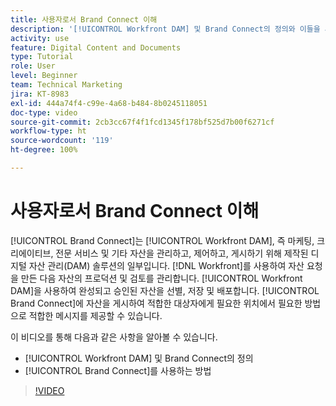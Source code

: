 ```yaml
---
title: 사용자로서 Brand Connect 이해
description: '[!UICONTROL Workfront DAM] 및 Brand Connect의 정의와 이들을 사용하는 방법에 대해 알아봅니다.'
activity: use
feature: Digital Content and Documents
type: Tutorial
role: User
level: Beginner
team: Technical Marketing
jira: KT-8983
exl-id: 444a74f4-c99e-4a68-b484-8b0245118051
doc-type: video
source-git-commit: 2cb3cc67f4f1fcd1345f178bf525d7b00f6271cf
workflow-type: ht
source-wordcount: '119'
ht-degree: 100%

---
```


# 사용자로서 Brand Connect 이해

[!UICONTROL Brand Connect]는 [!UICONTROL Workfront DAM], 즉 마케팅, 크리에이티브, 전문 서비스 및 기타 자산을 관리하고, 제어하고, 게시하기 위해 제작된 디지털 자산 관리(DAM) 솔루션의 일부입니다. [!DNL Workfront]를 사용하여 자산 요청을 만든 다음 자산의 프로덕션 및 검토를 관리합니다. [!UICONTROL Workfront DAM]을 사용하여 완성되고 승인된 자산을 선별, 저장 및 배포합니다. [!UICONTROL Brand Connect]에 자산을 게시하여 적합한 대상자에게 필요한 위치에서 필요한 방법으로 적합한 메시지를 제공할 수 있습니다.

이 비디오를 통해 다음과 같은 사항을 알아볼 수 있습니다.

* [!UICONTROL Workfront DAM] 및 Brand Connect의 정의
* [!UICONTROL Brand Connect]를 사용하는 방법

>[!VIDEO](https://video.tv.adobe.com/v/335245/?quality=12&learn=on)
